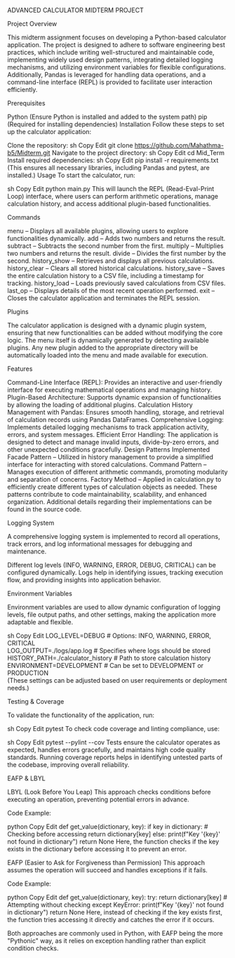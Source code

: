 ADVANCED CALCULATOR MIDTERM PROJECT

Project Overview

This midterm assignment focuses on developing a Python-based calculator application. The project is designed to adhere to software engineering best practices, which include writing well-structured and maintainable code, implementing widely used design patterns, integrating detailed logging mechanisms, and utilizing environment variables for flexible configurations. Additionally, Pandas is leveraged for handling data operations, and a command-line interface (REPL) is provided to facilitate user interaction efficiently.

Prerequisites

Python (Ensure Python is installed and added to the system path)
pip (Required for installing dependencies)
Installation
Follow these steps to set up the calculator application:

Clone the repository:
sh
Copy
Edit
git clone https://github.com/Mahathma-b5/Midterm.git
Navigate to the project directory:
sh
Copy
Edit
cd Mid_Term
Install required dependencies:
sh
Copy
Edit
pip install -r requirements.txt
(This ensures all necessary libraries, including Pandas and pytest, are installed.)
Usage
To start the calculator, run:

sh
Copy
Edit
python main.py
This will launch the REPL (Read-Eval-Print Loop) interface, where users can perform arithmetic operations, manage calculation history, and access additional plugin-based functionalities.

Commands

menu – Displays all available plugins, allowing users to explore functionalities dynamically.
add <operand1> <operand2> – Adds two numbers and returns the result.
subtract <operand1> <operand2> – Subtracts the second number from the first.
multiply <operand1> <operand2> – Multiplies two numbers and returns the result.
divide <operand1> <operand2> – Divides the first number by the second.
history_show – Retrieves and displays all previous calculations.
history_clear – Clears all stored historical calculations.
history_save – Saves the entire calculation history to a CSV file, including a timestamp for tracking.
history_load – Loads previously saved calculations from CSV files.
last_op – Displays details of the most recent operation performed.
exit – Closes the calculator application and terminates the REPL session.

Plugins

The calculator application is designed with a dynamic plugin system, ensuring that new functionalities can be added without modifying the core logic. The menu itself is dynamically generated by detecting available plugins. Any new plugin added to the appropriate directory will be automatically loaded into the menu and made available for execution.

Features

Command-Line Interface (REPL): Provides an interactive and user-friendly interface for executing mathematical operations and managing history.
Plugin-Based Architecture: Supports dynamic expansion of functionalities by allowing the loading of additional plugins.
Calculation History Management with Pandas: Ensures smooth handling, storage, and retrieval of calculation records using Pandas DataFrames.
Comprehensive Logging: Implements detailed logging mechanisms to track application activity, errors, and system messages.
Efficient Error Handling: The application is designed to detect and manage invalid inputs, divide-by-zero errors, and other unexpected conditions gracefully.
Design Patterns Implemented
Facade Pattern – Utilized in history management to provide a simplified interface for interacting with stored calculations.
Command Pattern – Manages execution of different arithmetic commands, promoting modularity and separation of concerns.
Factory Method – Applied in calculation.py to efficiently create different types of calculation objects as needed.
These patterns contribute to code maintainability, scalability, and enhanced organization. Additional details regarding their implementations can be found in the source code.

Logging System

A comprehensive logging system is implemented to record all operations, track errors, and log informational messages for debugging and maintenance.

Different log levels (INFO, WARNING, ERROR, DEBUG, CRITICAL) can be configured dynamically.
Logs help in identifying issues, tracking execution flow, and providing insights into application behavior.

Environment Variables

Environment variables are used to allow dynamic configuration of logging levels, file output paths, and other settings, making the application more adaptable and flexible.

sh
Copy
Edit
LOG_LEVEL=DEBUG   # Options: INFO, WARNING, ERROR, CRITICAL  
LOG_OUTPUT=./logs/app.log  # Specifies where logs should be stored  
HISTORY_PATH=./calculator_history  # Path to store calculation history  
ENVIRONMENT=DEVELOPMENT  # Can be set to DEVELOPMENT or PRODUCTION  
(These settings can be adjusted based on user requirements or deployment needs.)

Testing & Coverage

To validate the functionality of the application, run:

sh
Copy
Edit
pytest
To check code coverage and linting compliance, use:

sh
Copy
Edit
pytest --pylint --cov
Tests ensure the calculator operates as expected, handles errors gracefully, and maintains high code quality standards.
Running coverage reports helps in identifying untested parts of the codebase, improving overall reliability.

EAFP & LBYL

LBYL (Look Before You Leap)
This approach checks conditions before executing an operation, preventing potential errors in advance.

Code Example:

python
Copy
Edit
def get_value(dictionary, key):
    if key in dictionary:  # Checking before accessing
        return dictionary[key]
    else:
        print(f"Key '{key}' not found in dictionary")
        return None
Here, the function checks if the key exists in the dictionary before accessing it to prevent an error.

EAFP (Easier to Ask for Forgiveness than Permission)
This approach assumes the operation will succeed and handles exceptions if it fails.

Code Example:

python
Copy
Edit
def get_value(dictionary, key):
    try:
        return dictionary[key]  # Attempting without checking
    except KeyError:
        print(f"Key '{key}' not found in dictionary")
        return None
Here, instead of checking if the key exists first, the function tries accessing it directly and catches the error if it occurs.

Both approaches are commonly used in Python, with EAFP being the more "Pythonic" way, as it relies on exception handling rather than explicit condition checks.
